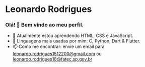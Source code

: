 # Leonardo Rodrigues

### Olá! 👋 Bem vindo ao meu perfil.

- 📕 Atualmente estou aprendendo HTML, CSS e JavaScript.
- 👦 Linguagens mais usadas por mim: C, Python, Dart & Flutter.
- 📫 Como me encontrar: envie um email para leonardo.rodrigues1512200@gmail.com ou leonardo.rodrigues18@fatec.sp.gov.br

  
